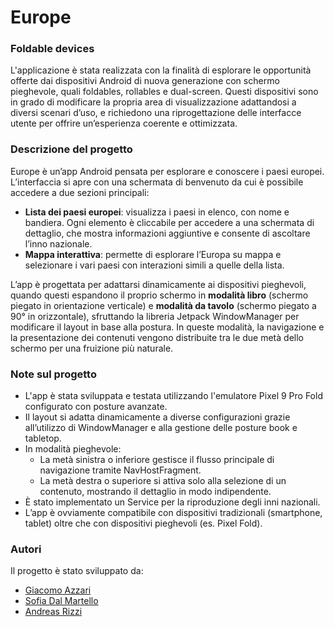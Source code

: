 # Europe

### Foldable devices
L'applicazione è stata realizzata con la finalità di esplorare le opportunità offerte dai dispositivi Android di nuova generazione con schermo pieghevole, quali foldables, rollables e dual-screen.
Questi dispositivi sono in grado di modificare la propria area di visualizzazione adattandosi a diversi scenari d’uso, e richiedono una riprogettazione delle interfacce utente per offrire un’esperienza coerente e ottimizzata.

### Descrizione del progetto
Europe è un’app Android pensata per esplorare e conoscere i paesi europei. L’interfaccia si apre con una schermata di benvenuto da cui è possibile accedere a due sezioni principali:
+ <b>Lista dei paesi europei</b>: visualizza i paesi in elenco, con nome e bandiera. Ogni elemento è cliccabile per accedere a una schermata di dettaglio, che mostra informazioni aggiuntive e consente di ascoltare l’inno nazionale.
+ <b>Mappa interattiva</b>: permette di esplorare l’Europa su mappa e selezionare i vari paesi con interazioni simili a quelle della lista.

L’app è progettata per adattarsi dinamicamente ai dispositivi pieghevoli, quando questi espandono il proprio schermo in <b>modalità libro</b> (schermo piegato in orientazione verticale) e <b>modalità da tavolo</b>  (schermo piegato a 90° in orizzontale), sfruttando la libreria Jetpack WindowManager per modificare il layout in base alla postura. 
In queste modalità, la navigazione e la presentazione dei contenuti vengono distribuite tra le due metà dello schermo per una fruizione più naturale.

















### Note sul progetto
+ L'app è stata sviluppata e testata utilizzando l'emulatore Pixel 9 Pro Fold configurato con posture avanzate.
+ 	Il layout si adatta dinamicamente a diverse configurazioni grazie all’utilizzo di WindowManager e alla gestione delle posture book e tabletop.
+ 	In modalità pieghevole:
  	+ La metà sinistra o inferiore gestisce il flusso principale di navigazione tramite NavHostFragment.
    + La metà destra o superiore si attiva solo alla selezione di un contenuto, mostrando il dettaglio in modo indipendente.
+ È stato implementato un Service per la riproduzione degli inni nazionali.
+ L’app è ovviamente compatibile con dispositivi tradizionali (smartphone, tablet) oltre che con dispositivi pieghevoli (es. Pixel Fold).

### Autori
Il progetto è stato sviluppato da:
- [Giacomo Azzari](https://github.com/giacomoazzari)
- [Sofia Dal Martello](https://github.com/badcodingsofia)
- [Andreas Rizzi](https://github.com/andreasrizzi)
